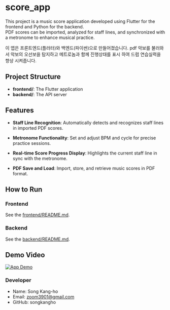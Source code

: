 # score_app
This project is a music score application developed using Flutter for the frontend and Python for the backend.  
PDF scores can be imported, analyzed for staff lines, and synchronized with a metronome to enhance musical practice.

이 앱은 프론트엔드(플러터)와 백엔드(파이썬)으로 만들어졌습니다.
pdf 악보를 불러와서 악보의 오선보을 탐지하고 메트로놈과 함께 진행상태를 표시 하여 드럼 연습실력을 향상 시켜줍니다.   

## Project Structure
- **frontend/**: The Flutter application
- **backend/**: The API server

## Features
- **Staff Line Recognition**: Automatically detects and recognizes staff lines in imported PDF scores.
  
- **Metronome Functionality**: Set and adjust BPM and cycle for precise practice sessions.
  
- **Real-time Score Progress Display**: Highlights the current staff line in sync with the metronome.
  
- **PDF Save and Load**: Import, store, and retrieve music scores in PDF format.
  


## How to Run
### Frontend
See the [frontend/README.md](frontend/README.md).

### Backend
See the [backend/README.md](backend/README.md).

## Demo Video
[![App Demo](https://img.youtube.com/vi/qgYMwniyH2I/0.jpg)](https://www.youtube.com/watch?v=qgYMwniyH2I)

### Developer
 - Name: Song Kang-ho
 - Email: zoom3901@gmail.com
 - GitHub: songkangho

